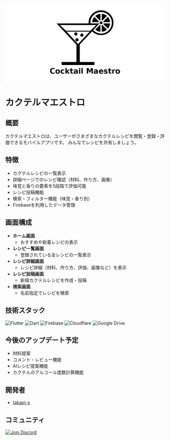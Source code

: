 ![代替テキスト](/feature_graphic_scaled.png)

# カクテルマエストロ

## 概要
カクテルマエストロは、ユーザーがさまざまなカクテルレシピを閲覧・登録・評価できるモバイルアプリです。
みんなでレシピを共有しましょう。

## 特徴
- カクテルレシピの一覧表示
- 詳細ページでのレシピ確認（材料、作り方、画像）
- 味覚と香りの要素を5段階で評価可能
- レシピ投稿機能
- 検索・フィルター機能（味覚・香り別）
- Firebaseを利用したデータ管理

## 画面構成
- **ホーム画面**
  - おすすめや新着レシピの表示
- **レシピ一覧画面**
  - 登録されている全レシピの一覧表示
- **レシピ詳細画面**
  - レシピ詳細（材料、作り方、評価、画像など）を表示
- **レシピ投稿画面**
  - 新規カクテルレシピを作成・投稿
- **検索画面**
  - 名前指定でレシピを検索

## 技術スタック
![Flutter](https://img.shields.io/badge/Flutter-Framework-blue?logo=flutter)
![Dart](https://img.shields.io/badge/Dart-Language-0175C2?logo=dart)
![Firebase](https://img.shields.io/badge/Firebase-BaaS-FFCA28?logo=firebase&logoColor=black)
![Cloudflare](https://img.shields.io/badge/Cloudflare-CDN%2FServerless-F38020?logo=cloudflare&logoColor=white)
![Google Drive](https://img.shields.io/badge/Google%20Drive-Storage-34A853?logo=google-drive&logoColor=white)



## 今後のアップデート予定
- 材料提案
- コメント・レビュー機能
- AIレシピ提案機能
- カクテルのアルコール度数計算機能

## 開発者
- [takapi-s](https://github.com/takapi-s)


## コミュニティ
[![Join Discord](https://img.shields.io/badge/Discord-参加する-5865F2?logo=discord&logoColor=white)](https://discord.gg/jWsxVJWtxX)

